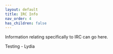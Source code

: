 ```yaml
---
layout: default
title: IRC Info
nav_order: 4
has_children: false
---
```


Information relating specifically to IRC can go here. 

Testing - Lydia